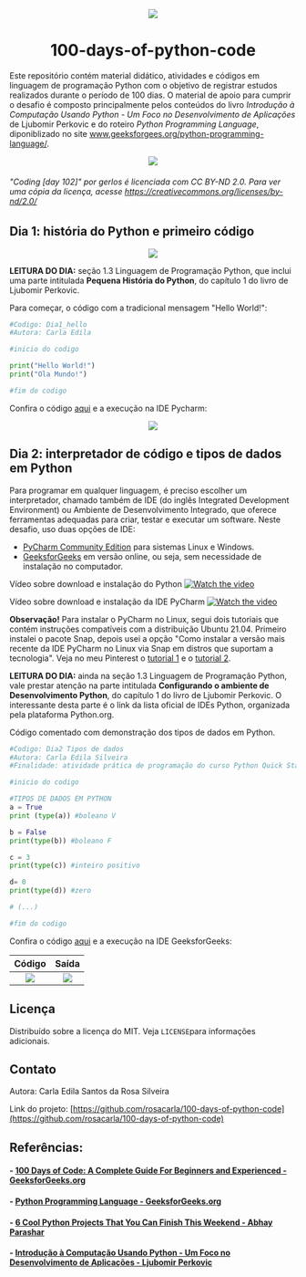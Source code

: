 <p align="center"> 
<img src="https://github.com/rosacarla/100-days-of-python-code/blob/main/imagens/brain.jpg">
</p>

<h1 align="center">100-days-of-python-code</h1>
 
Este repositório contém material didático, atividades e códigos em linguagem de programação Python com o objetivo de registrar estudos realizados durante o período de 100 dias. O material de apoio para cumprir o desafio é composto principalmente pelos conteúdos do livro *Introdução à Computação Usando Python - Um Foco no Desenvolvimento de Aplicações* de Ljubomir Perkovic e do roteiro *Python Programming Language*, diponiblizado no site www.geeksforgees.org/python-programming-language/.

<p align="center"> 
<img src="https://github.com/rosacarla/100-days-of-python-code/blob/main/imagens/code.jpg">
</p>

###### "Coding [day 102]" por gerlos é licenciada com CC BY-ND 2.0. Para ver uma cópia da licença, acesse https://creativecommons.org/licenses/by-nd/2.0/ 

## Dia 1: história do Python e primeiro código

<p align="center"> 
<img src="https://github.com/rosacarla/100-days-of-python-code/blob/main/imagens/InfograficoPY.png">
</p>

**LEITURA DO DIA:** seção 1.3 Linguagem de Programação Python, que inclui uma parte intitulada **Pequena História do Python**, do capítulo 1 do livro de Ljubomir Perkovic. 

Para começar, o código com a tradicional mensagem "Hello World!":

```python
#Codigo: Dia1_hello
#Autora: Carla Edila

#inicio do codigo

print("Hello World!")
print("Ola Mundo!")

#fim do codigo
```
Confira o código [aqui](https://github.com/rosacarla/100-days-of-python-code/blob/346cfba1f1b6c01c9b49359c98f12b0e0052624a/codigos100/dia1_codigo.py) e a execução na IDE Pycharm:

<p align="center"> 
<img src="https://github.com/rosacarla/100-days-of-python-code/blob/main/imagens/pycharm1.jpg">
</p>

## Dia 2: interpretador de código e tipos de dados em Python
Para programar em qualquer linguagem, é preciso escolher um interpretador, chamado também de IDE (do inglês Integrated Development Environment) ou Ambiente de Desenvolvimento Integrado, que oferece ferramentas adequadas para criar, testar e executar um software. Neste desafio, uso duas opções de IDE:<br>
- [PyCharm Community Edition](https://www.jetbrains.com/pt-br/pycharm/download/download-thanks.html?platform=windows&code=PCC) para sistemas Linux e Windows.<br>
- [GeeksforGeeks](https://ide.geeksforgeeks.org/) em versão online, ou seja, sem necessidade de instalação no computador.<br>

Vídeo sobre download e instalação do Python
[![Watch the video](https://img.youtube.com/vi/P2fYSYrRZLU/maxresdefault.jpg)](https://youtu.be/P2fYSYrRZLU)

Vídeo sobre download e instalação da IDE PyCharm
[![Watch the video](https://img.youtube.com/vi/dqZziLW1w0E/maxresdefault.jpg)](https://youtu.be/dqZziLW1w0E)

**Observação!** Para instalar o PyCharm no Linux, segui dois tutoriais que contém instruções compatíveis com a distribuição Ubuntu 21.04. Primeiro instalei o pacote Snap, depois usei a opção "Como instalar a versão mais recente da IDE PyCharm no Linux via Snap em distros que suportam a tecnologia". Veja no meu Pinterest o [tutorial 1](https://br.pinterest.com/pin/317855686208379213/) e o [tutorial 2](https://br.pinterest.com/pin/317855686208379208/). 

**LEITURA DO DIA:** ainda na seção 1.3 Linguagem de Programação Python, vale prestar atenção na parte intitulada **Configurando o ambiente de Desenvolvimento Python**, do capítulo 1 do livro de Ljubomir Perkovic. O interessante desta parte é o link da lista oficial de IDEs Python, organizada pela plataforma Python.org. 

Código comentado com demonstração dos tipos de dados em Python.

```python
#Codigo: Dia2 Tipos de dados
#Autora: Carla Edila Silveira
#Finalidade: atividade prática de programação do curso Python Quick Start

#inicio do codigo

#TIPOS DE DADOS EM PYTHON
a = True
print (type(a)) #boleano V

b = False
print(type(b)) #boleano F

c = 3
print(type(c)) #inteiro positivo

d= 0
print(type(d)) #zero

# (...)

#fim do codigo
```

Confira o código [aqui](https://github.com/rosacarla/100-days-of-python-code/blob/main/codigos100/dia2_tiposdeDados.py) e a execução na IDE GeeksforGeeks:

Código                     |  Saída
:-------------------------:|:-------------------------:
![](https://github.com/rosacarla/100-days-of-python-code/blob/main/imagens/geeks2a.jpg)  |  ![](https://github.com/rosacarla/100-days-of-python-code/blob/main/imagens/geeks2b.jpg)


## Licença
Distribuído sobre a licença do MIT. Veja `LICENSE`para informações adicionais.

## Contato
Autora: Carla Edila Santos da Rosa Silveira

Link do projeto: [https://github.com/rosacarla/100-days-of-python-code](https://github.com/rosacarla/100-days-of-python-code)

## Referências:
#### - <a href="https://www.geeksforgeeks.org/100-days-of-code-a-complete-guide-for-beginners-and-experienced/">100 Days of Code: A Complete Guide For Beginners and Experienced - GeeksforGeeks.org</a>
#### - <a href="https://www.geeksforgeeks.org/python-programming-language/">Python Programming Language - GeeksforGeeks.org</a> 
#### - <a href="https://medium.com/pythoneers/6-cool-python-projects-that-you-can-finish-this-weekend-4d87a8d8210f">6 Cool Python Projects That You Can Finish This Weekend - Abhay Parashar</a>
#### - <a href="https://www.amazon.com.br/dp/B073DPCW8J/ref=dp-kindle-redirect?_encoding=UTF8&btkr=1">Introdução à Computação Usando Python - Um Foco no Desenvolvimento de Aplicações - Ljubomir Perkovic</a>
